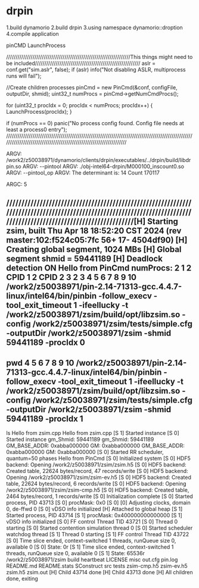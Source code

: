 # drpin

1.build dynamorio
2.build drpin
3.using namespace dynamorio::droption
4.compile application

pinCMD
LaunchProcess

//////////////////////////////////////////////////////////////////This things might need to be included////////////////////////////////////////////////////////
aslr = conf.get<bool>("sim.aslr", false);
if (aslr) info("Not disabling ASLR, multiprocess runs will fail");

//Create children processes
pinCmd = new PinCmd(&conf, configFile, outputDir, shmid);
uint32_t numProcs = pinCmd->getNumCmdProcs();

for (uint32_t procIdx = 0; procIdx < numProcs; procIdx++) {
    LaunchProcess(procIdx);
}

if (numProcs == 0) panic("No process config found. Config file needs at least a process0 entry");
///////////////////////////////////////////////////////////////////////////////////////////////////////////////////////////////////////////////////////////////////


ARGV: /work2/z50038971/dynamorio/clients/drpin/executables/../drpin/build/libdrpin.so
ARGV: --pintool
ARGV: ./obj-intel64-drpin/M000100_inscount0.so
ARGV: --pintool_op
ARGV: 
The determinant is: 14
Count 170117

ARGC: 5

////////////////////////////////////////////////////////////////////////////////////////////////////////////////////////////////////////////////////////////////////[H] Starting zsim, built Thu Apr 18 18:52:20 CST 2024 (rev master:102:f524c05:7fc 56+ 17- 4504df90)
[H] Creating global segment, 1024 MBs
[H] Global segment shmid = 59441189
[H] Deadlock detection ON
Hello from PinCmd
numProcs: 2
1
2
CPID
1
2
CPID
2
3
2
3
4
5
6
7
8
9
10
/work2/z50038971/pin-2.14-71313-gcc.4.4.7-linux/intel64/bin/pinbin
-follow_execv
-tool_exit_timeout
1
-ifeellucky
-t
/work2/z50038971/zsim/build/opt/libzsim.so
-config
/work2/z50038971/zsim/tests/simple.cfg
-outputDir
/work2/z50038971/zsim
-shmid
59441189
-procIdx
0
--
pwd
4
5
6
7
8
9
10
/work2/z50038971/pin-2.14-71313-gcc.4.4.7-linux/intel64/bin/pinbin
-follow_execv
-tool_exit_timeout
1
-ifeellucky
-t
/work2/z50038971/zsim/build/opt/libzsim.so
-config
/work2/z50038971/zsim/tests/simple.cfg
-outputDir
/work2/z50038971/zsim
-shmid
59441189
-procIdx
1
--
ls
Hello from zsim.cpp
Hello from zsim.cpp
[S 1] Started instance
[S 0] Started instance
gm_Shmid: 59441189
gm_Shmid: 59441189
GM_BASE_ADDR: 0xabba000000
GM: 0xabba000000
GM_BASE_ADDR: 0xabba000000
GM: 0xabba000000
[S 0] Started RR scheduler, quantum=50 phases
Hello from PinCmd
[S 0] Initialized system
[S 0] HDF5 backend: Opening /work2/z50038971/zsim/zsim.h5
[S 0] HDF5 backend: Created table, 22624 bytes/record, 47 records/write
[S 0] HDF5 backend: Opening /work2/z50038971/zsim/zsim-ev.h5
[S 0] HDF5 backend: Created table, 22624 bytes/record, 6 records/write
[S 0] HDF5 backend: Opening /work2/z50038971/zsim/zsim-cmp.h5
[S 0] HDF5 backend: Created table, 2464 bytes/record, 1 records/write
[S 0] Initialization complete
[S 0] Started process, PID 43713
[S 0] procMask: 0x0
[S 0] [0] Adjusting clocks, domain 0, de-ffwd 0
[S 0] vDSO info initialized
[H] Attached to global heap
[S 1] Started process, PID 43714
[S 1] procMask: 0x400000000000000
[S 1] vDSO info initialized
[S 0] FF control Thread TID 43721
[S 0] Thread 0 starting
[S 0] Started contention simulation thread 0
[S 0] Started scheduler watchdog thread
[S 1] Thread 0 starting
[S 1] FF control Thread TID 43722
[S 0] Time slice ended, context-switched 1 threads, runQueue size 0, available 0
[S 0]  State:   0r
[S 1] Time slice ended, context-switched 1 threads, runQueue size 0, available 0
[S 1]  State:  65536r
/work2/z50038971/zsim
build  heartbeat  LICENSE  misc  out.cfg  pin.log  README.md  README.stats  SConstruct  src  tests  zsim-cmp.h5  zsim-ev.h5  zsim.h5  zsim.out
[H] Child 43714 done
[H] Child 43713 done
[H] All children done, exiting
